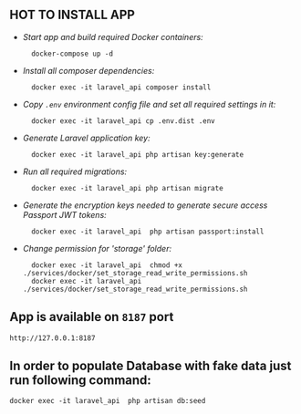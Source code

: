 **HOT TO INSTALL APP**
--
     
* *Start app and build required Docker containers:*

        docker-compose up -d
      
* *Install all composer dependencies:*

        docker exec -it laravel_api composer install
        
* *Copy ``.env`` environment config file and set all required settings in it:*

        docker exec -it laravel_api cp .env.dist .env

* *Generate Laravel application key:*

        docker exec -it laravel_api php artisan key:generate
        
* *Run all required migrations:*

        docker exec -it laravel_api php artisan migrate
  
* *Generate the encryption keys needed to generate secure access Passport JWT tokens:*
    
        docker exec -it laravel_api  php artisan passport:install

* *Change permission for 'storage' folder:*
    
        docker exec -it laravel_api  chmod +x ./services/docker/set_storage_read_write_permissions.sh
        docker exec -it laravel_api  ./services/docker/set_storage_read_write_permissions.sh

App is available on ``8187`` port
--
    http://127.0.0.1:8187
    
## In order to populate Database with fake data just run following command:
```
docker exec -it laravel_api  php artisan db:seed
```
